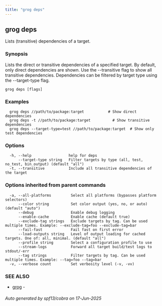 ```yaml
---
title: "grog deps"
---
```

## grog deps

Lists (transitive) dependencies of a target.

### Synopsis

Lists the direct or transitive dependencies of a specified target.
By default, only direct dependencies are shown. Use the --transitive flag to show all transitive dependencies.
Dependencies can be filtered by target type using the --target-type flag.

```
grog deps [flags]
```

### Examples

```
  grog deps //path/to/package:target           # Show direct dependencies
  grog deps -t //path/to/package:target          # Show transitive dependencies
  grog deps --target-type=test //path/to/package:target  # Show only test dependencies
```

### Options

```
  -h, --help                 help for deps
      --target-type string   Filter targets by type (all, test, no_test, bin_output) (default "all")
  -t, --transitive           Include all transitive dependencies of the target
```

### Options inherited from parent commands

```
  -a, --all-platforms         Select all platforms (bypasses platform selectors)
      --color string          Set color output (yes, no, or auto) (default "auto")
      --debug                 Enable debug logging
      --enable-cache          Enable cache (default true)
      --exclude-tag strings   Exclude targets by tag. Can be used multiple times. Example: --exclude-tag=foo --exclude-tag=bar
      --fail-fast             Fail fast on first error
      --load-outputs string   Level of output loading for cached targets. One of: all, minimal. (default "all")
      --profile string        Select a configuration profile to use
      --stream-logs           Forward all target build/test logs to stdout/-err
      --tag strings           Filter targets by tag. Can be used multiple times. Example: --tag=foo --tag=bar
  -v, --verbose count         Set verbosity level (-v, -vv)
```

### SEE ALSO

* [grog](/reference/cli/grog/)	 -

###### Auto generated by spf13/cobra on 17-Jun-2025
